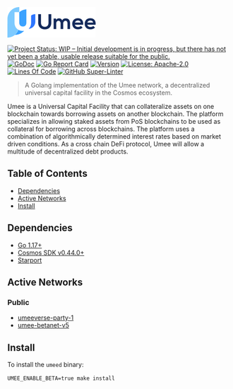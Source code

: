 <!-- markdownlint-disable MD041 -->
![Logo!](assets/umee-small-logo.png)

[![Project Status: WIP – Initial development is in progress, but there has not yet been a stable, usable release suitable for the public.](https://img.shields.io/badge/repo%20status-WIP-yellow.svg?style=flat-square)](https://www.repostatus.org/#wip)
[![GoDoc](https://img.shields.io/badge/godoc-reference-blue?style=flat-square&logo=go)](https://godoc.org/github.com/umee-network/umee)
[![Go Report Card](https://goreportcard.com/badge/github.com/umee-network/umee?style=flat-square)](https://goreportcard.com/report/github.com/umee-network/umee)
[![Version](https://img.shields.io/github/tag/umee-network/umee.svg?style=flat-square)](https://github.com/umee-network/umee/releases/latest)
[![License: Apache-2.0](https://img.shields.io/github/license/umee-network/umee.svg?style=flat-square)](https://github.com/umee-network/umee/blob/main/LICENSE)
[![Lines Of Code](https://img.shields.io/tokei/lines/github/umee-network/umee?style=flat-square)](https://github.com/umee-network/umee)
[![GitHub Super-Linter](https://img.shields.io/github/workflow/status/umee-network/umee/Lint?style=flat-square&label=Lint)](https://github.com/marketplace/actions/super-linter)

> A Golang implementation of the Umee network, a decentralized universal capital
facility in the Cosmos ecosystem.

Umee is a Universal Capital Facility that can collateralize assets on one blockchain
towards borrowing assets on another blockchain. The platform specializes in
allowing staked assets from PoS blockchains to be used as collateral for borrowing
across blockchains. The platform uses a combination of algorithmically determined
interest rates based on market driven conditions. As a cross chain DeFi protocol,
Umee will allow a multitude of decentralized debt products.

## Table of Contents

- [Dependencies](#dependencies)
- [Active Networks](#active-networks)
- [Install](#install)

## Dependencies

- [Go 1.17+](https://golang.org/dl/)
- [Cosmos SDK v0.44.0+](https://github.com/cosmos/cosmos-sdk/releases)
- [Starport](https://docs.starport.network/intro/install.html)

## Active Networks

### Public

- [umeeverse-party-1](networks/umeeverse-party-1)
- [umee-betanet-v5](networks/umee-betanet-v5)

## Install

To install the `umeed` binary:

```shell
UMEE_ENABLE_BETA=true make install
```
